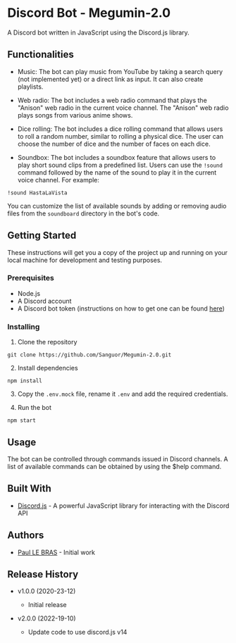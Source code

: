 # Discord Bot - Megumin-2.0

A Discord bot written in JavaScript using the Discord.js library.

## Functionalities

- Music: The bot can play music from YouTube by taking a search query (not implemented yet) or a direct link as input. It can also create playlists.

- Web radio: The bot includes a web radio command that plays the "Anison" web radio in the current voice channel. The "Anison" web radio plays songs from various anime shows.

- Dice rolling: The bot includes a dice rolling command that allows users to roll a random number, similar to rolling a physical dice. The user can choose the number of dice and the number of faces on each dice.

- Soundbox: The bot includes a soundbox feature that allows users to play short sound clips from a predefined list. Users can use the `!sound` command followed by the name of the sound to play it in the current voice channel. For example:

```
!sound HastaLaVista
```



You can customize the list of available sounds by adding or removing audio files from the `soundboard` directory in the bot's code.

## Getting Started

These instructions will get you a copy of the project up and running on your local machine for development and testing purposes.

### Prerequisites

- Node.js
- A Discord account
- A Discord bot token (instructions on how to get one can be found [here](https://discordjs.guide/preparations/setting-up-a-bot-application.html))

### Installing

1. Clone the repository

```
git clone https://github.com/Sanguor/Megumin-2.0.git
```

2. Install dependencies

```
npm install
```

3. Copy the `.env.mock` file, rename it `.env` and add the required credentials.

4. Run the bot

```
npm start
```

## Usage

The bot can be controlled through commands issued in Discord channels. A list of available commands can be obtained by using the $help command.



## Built With

- [Discord.js](https://discord.js.org/) - A powerful JavaScript library for interacting with the Discord API





## Authors

- [Paul LE BRAS](https://github.com/Sanguor) - Initial work


## Release History

- v1.0.0 (2020-23-12)
  - Initial release


- v2.0.0 (2022-19-10)
  - Update code to use discord.js v14

